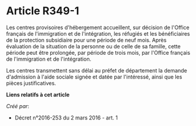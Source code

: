 # Article R349-1

Les centres provisoires d'hébergement accueillent, sur décision de l'Office français de l'immigration et de l'intégration,
les réfugiés et les bénéficiaires de la protection subsidiaire pour une période de neuf mois. Après évaluation de la
situation de la personne ou de celle de sa famille, cette période peut être prolongée, par période de trois mois, par
l'Office français de l'immigration et de l'intégration.

Les centres transmettent sans délai au préfet de département la demande d'admission à l'aide sociale signée et datée par
l'intéressé, ainsi que les pièces justificatives.

**Liens relatifs à cet article**

_Créé par_:

  - Décret n°2016-253 du 2 mars 2016 - art. 1
